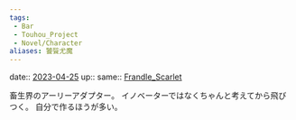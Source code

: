 ```yaml
---
tags:
 - Bar
 - Touhou_Project
 - Novel/Character
aliases: 饕餮尤魔
---
```


date:: [2023-04-25](Daily_Note/2023-04-25.md)
up::
same:: [Frandle_Scarlet](Frandle_Scarlet.md)

畜生界のアーリーアダプター。
イノベーターではなくちゃんと考えてから飛びつく。
自分で作るほうが多い。
